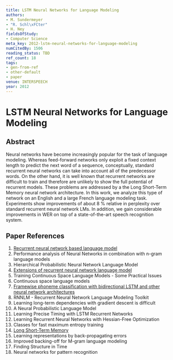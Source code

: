 ```yaml
---
title: LSTM Neural Networks for Language Modeling
authors:
- M. Sundermeyer
- "R. Schl\xFCter"
- H. Ney
fieldsOfStudy:
- Computer Science
meta_key: 2012-lstm-neural-networks-for-language-modeling
numCitedBy: 1506
reading_status: TBD
ref_count: 18
tags:
- gen-from-ref
- other-default
- paper
venue: INTERSPEECH
year: 2012
---
```


# LSTM Neural Networks for Language Modeling

## Abstract

Neural networks have become increasingly popular for the task of language modeling. Whereas feed-forward networks only exploit a fixed context length to predict the next word of a sequence, conceptually, standard recurrent neural networks can take into account all of the predecessor words. On the other hand, it is well known that recurrent networks are difficult to train and therefore are unlikely to show the full potential of recurrent models. These problems are addressed by a the Long Short-Term Memory neural network architecture. In this work, we analyze this type of network on an English and a large French language modeling task. Experiments show improvements of about 8 % relative in perplexity over standard recurrent neural network LMs. In addition, we gain considerable improvements in WER on top of a state-of-the-art speech recognition system.

## Paper References

1. [Recurrent neural network based language model](2010-recurrent-neural-network-based-language-model)
2. Performance analysis of Neural Networks in combination with n-gram language models
3. Hierarchical Probabilistic Neural Network Language Model
4. [Extensions of recurrent neural network language model](2011-extensions-of-recurrent-neural-network-language-model)
5. Training Continuous Space Language Models - Some Practical Issues
6. Continuous space language models
7. [Framewise phoneme classification with bidirectional LSTM and other neural network architectures](2005-framewise-phoneme-classification-with-bidirectional-lstm-and-other-neural-network-architectures)
8. RNNLM - Recurrent Neural Network Language Modeling Toolkit
9. Learning long-term dependencies with gradient descent is difficult
10. A Neural Probabilistic Language Model
11. Learning Precise Timing with LSTM Recurrent Networks
12. Learning Recurrent Neural Networks with Hessian-Free Optimization
13. Classes for fast maximum entropy training
14. [Long Short-Term Memory](1997-long-short-term-memory)
15. Learning representations by back-propagating errors
16. Improved backing-off for M-gram language modeling
17. Finding Structure in Time
18. Neural networks for pattern recognition
